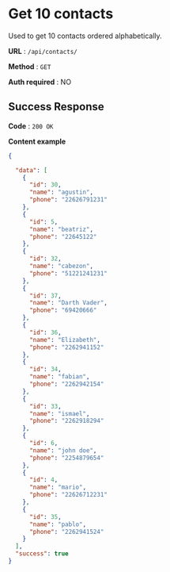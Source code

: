 # Get 10 contacts

Used to get 10 contacts ordered alphabetically.

**URL** : `/api/contacts/`

**Method** : `GET`

**Auth required** : NO

## Success Response

**Code** : `200 OK`

**Content example**

```json
{

  "data": [
    {
      "id": 30,
      "name": "agustin",
      "phone": "22626791231"
    },
    {
      "id": 5,
      "name": "beatriz",
      "phone": "22645122"
    },
    {
      "id": 32,
      "name": "cabezon",
      "phone": "51221241231"
    },
    {
      "id": 37,
      "name": "Darth Vader",
      "phone": "69420666"
    },
    {
      "id": 36,
      "name": "Elizabeth",
      "phone": "2262941152"
    },
    {
      "id": 34,
      "name": "fabian",
      "phone": "2262942154"
    },
    {
      "id": 33,
      "name": "ismael",
      "phone": "2262918294"
    },
    {
      "id": 6,
      "name": "john doe",
      "phone": "2254879654"
    },
    {
      "id": 4,
      "name": "mario",
      "phone": "22626712231"
    },
    {
      "id": 35,
      "name": "pablo",
      "phone": "2262941524"
    }
  ],
  "success": true
}

```

